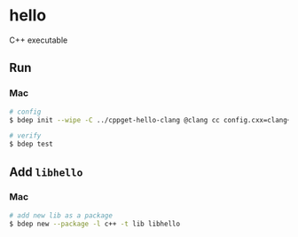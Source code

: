 # hello

C++ executable

## Run

### Mac

```bash
# config
$ bdep init --wipe -C ../cppget-hello-clang @clang cc config.cxx=clang++

# verify
$ bdep test
```

## Add `libhello`

### Mac

```bash
# add new lib as a package
$ bdep new --package -l c++ -t lib libhello
```
